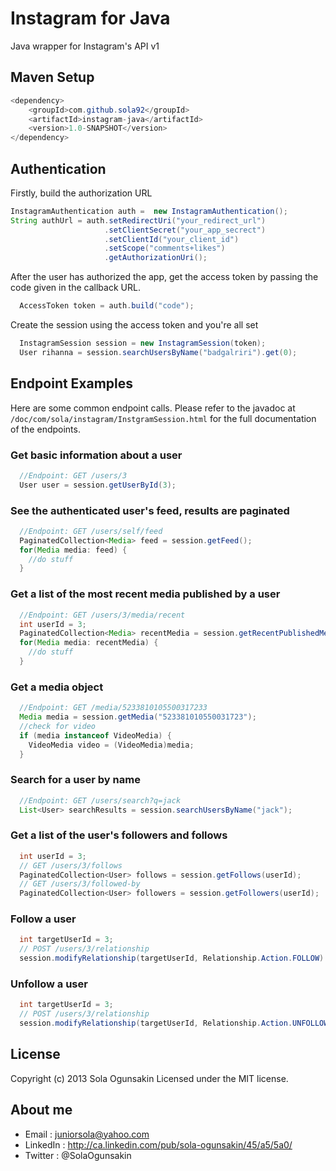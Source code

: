 Instagram for Java
==============
Java wrapper for Instagram's API v1

## Maven Setup
```java
<dependency>
    <groupId>com.github.sola92</groupId>
    <artifactId>instagram-java</artifactId>
    <version>1.0-SNAPSHOT</version>
</dependency>
```

## Authentication
 Firstly, build the authorization URL
```java
InstagramAuthentication auth =  new InstagramAuthentication();
String authUrl = auth.setRedirectUri("your_redirect_url")
                     .setClientSecret("your_app_secrect")
                     .setClientId("your_client_id")
                     .setScope("comments+likes")
                     .getAuthorizationUri();
```
 After the user has authorized the app, get the access token by passing the code given in the callback URL. 
```java
  AccessToken token = auth.build("code");
```
 Create the session using the access token and you're all set
```java 
  InstagramSession session = new InstagramSession(token);
  User rihanna = session.searchUsersByName("badgalriri").get(0);
``` 
## Endpoint Examples
Here are some common endpoint calls. Please refer to the javadoc at `/doc/com/sola/instagram/InstgramSession.html` for the full documentation of the endpoints.

### Get basic information about a user 
```java
  //Endpoint: GET /users/3
  User user = session.getUserById(3);
```

### See the authenticated user's feed, results are paginated 
```java
  //Endpoint: GET /users/self/feed
  PaginatedCollection<Media> feed = session.getFeed(); 
  for(Media media: feed) {
    //do stuff
  }
```

### Get a list of the most recent media published by a user
```java
  //Endpoint: GET /users/3/media/recent
  int userId = 3;
  PaginatedCollection<Media> recentMedia = session.getRecentPublishedMedia(userId);
  for(Media media: recentMedia) {
    //do stuff
  }  
```

### Get a media object
```java
  //Endpoint: GET /media/5233810105500317233
  Media media = session.getMedia("523381010550031723");
  //check for video
  if (media instanceof VideoMedia) { 
    VideoMedia video = (VideoMedia)media;
  }  
```

### Search for a user by name
```java
  //Endpoint: GET /users/search?q=jack
  List<User> searchResults = session.searchUsersByName("jack");
```

### Get a list of the user's followers and follows
```java 
  int userId = 3;
  // GET /users/3/follows
  PaginatedCollection<User> follows = session.getFollows(userId); 
  // GET /users/3/followed-by
  PaginatedCollection<User> followers = session.getFollowers(userId); 
```

### Follow a user
```java 
  int targetUserId = 3;
  // POST /users/3/relationship
  session.modifyRelationship(targetUserId, Relationship.Action.FOLLOW)
```

### Unfollow a user
```java 
  int targetUserId = 3;
  // POST /users/3/relationship
  session.modifyRelationship(targetUserId, Relationship.Action.UNFOLLOW)
```
## License
Copyright (c) 2013 Sola Ogunsakin
Licensed under the MIT license.

## About me
* Email : juniorsola@yahoo.com
* LinkedIn : http://ca.linkedin.com/pub/sola-ogunsakin/45/a5/5a0/
* Twitter : @SolaOgunsakin
